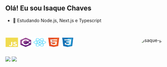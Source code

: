 ## Olá! Eu sou Isaque Chaves


- 🌱 Estudando Node.js, Next.js e Typescript
 
 ##
 
<div style="display: inline_block"><br>
  <img align="center" alt="Isaque-Js" height="30" width="40" src="https://raw.githubusercontent.com/devicons/devicon/master/icons/javascript/javascript-plain.svg">
  <img align="center" alt="Isaque-Csharp" height="30" width="40" src="https://raw.githubusercontent.com/devicons/devicon/master/icons/csharp/csharp-original.svg">
  <img align="center" alt="Isaque-React" height="30" width="40" src="https://raw.githubusercontent.com/devicons/devicon/master/icons/react/react-original.svg">
  <img align="center" alt="Isaque-HTML" height="30" width="40" src="https://raw.githubusercontent.com/devicons/devicon/master/icons/html5/html5-original.svg">
  <img align="center" alt="Isaque-CSS" height="30" width="40" src="https://raw.githubusercontent.com/devicons/devicon/master/icons/css3/css3-original.svg">
  <img align="right" alt="Isaque-pic" height="150" style="border-radius:50px;" src="https://instagram.fcpq17-1.fna.fbcdn.net/v/t51.2885-19/212744737_788695528508413_3998335905645762633_n.jpg?stp=dst-jpg_s150x150&_nc_ht=instagram.fcpq17-1.fna.fbcdn.net&_nc_cat=101&_nc_ohc=bEzWZqM5c2YAX9TgksH&edm=AOQ1c0wBAAAA&ccb=7-5&oh=00_AfDBZVGmf-unX21HzfjrvnKzTJFCaiWpyo5B5S5xPeCaLQ&oe=63F6C7B9&_nc_sid=8fd12b?width=676&height=676">
</div>


##

<div>
<a href="https://www.linkedin.com/in/isaque-chaves-b12118253/" target="_blank"><img src="https://img.shields.io/badge/-LinkedIn-%230077B5?style=for-the-badge&logo=linkedin&logoColor=white" target="_blank"></a> 
  <a href = "mailto:isaquechaves10500@gmail.com"><img src="https://img.shields.io/badge/-Gmail-%23333?style=for-the-badge&logo=gmail&logoColor=white" target="_blank"></a>
  
  
</div>
